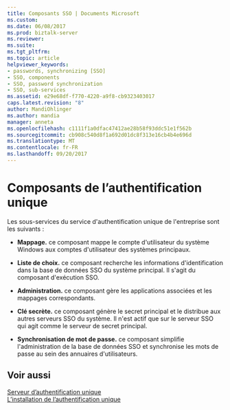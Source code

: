 ```yaml
---
title: Composants SSO | Documents Microsoft
ms.custom: 
ms.date: 06/08/2017
ms.prod: biztalk-server
ms.reviewer: 
ms.suite: 
ms.tgt_pltfrm: 
ms.topic: article
helpviewer_keywords:
- passwords, synchronizing [SSO]
- SSO, components
- SSO, password synchronization
- SSO, sub-services
ms.assetid: e29e68df-f770-4220-a9f8-cb9323403017
caps.latest.revision: "8"
author: MandiOhlinger
ms.author: mandia
manager: anneta
ms.openlocfilehash: c1111f1a0dfac47412ae28b58f93ddc51e1f562b
ms.sourcegitcommit: cb908c540d8f1a692d01dc8f313e16cb4b4e696d
ms.translationtype: MT
ms.contentlocale: fr-FR
ms.lasthandoff: 09/20/2017
---
```

# <a name="sso-components"></a>Composants de l’authentification unique
Les sous-services du service d'authentification unique de l'entreprise sont les suivants :  
  
-   **Mappage.** ce composant mappe le compte d'utilisateur du système Windows aux comptes d'utilisateur des systèmes principaux.  
  
-   **Liste de choix.** ce composant recherche les informations d'identification dans la base de données SSO du système principal. Il s'agit du composant d'exécution SSO.  
  
-   **Administration.** ce composant gère les applications associées et les mappages correspondants.  
  
-   **Clé secrète.** ce composant génère le secret principal et le distribue aux autres serveurs SSO du système. Il n'est actif que sur le serveur SSO qui agit comme le serveur de secret principal.  
  
-   **Synchronisation de mot de passe.** ce composant simplifie l'administration de la base de données SSO et synchronise les mots de passe au sein des annuaires d'utilisateurs.  
  
## <a name="see-also"></a>Voir aussi  
 [Serveur d’authentification unique](../core/sso-server.md)   
 [L’installation de l’authentification unique](../core/installing-sso.md)